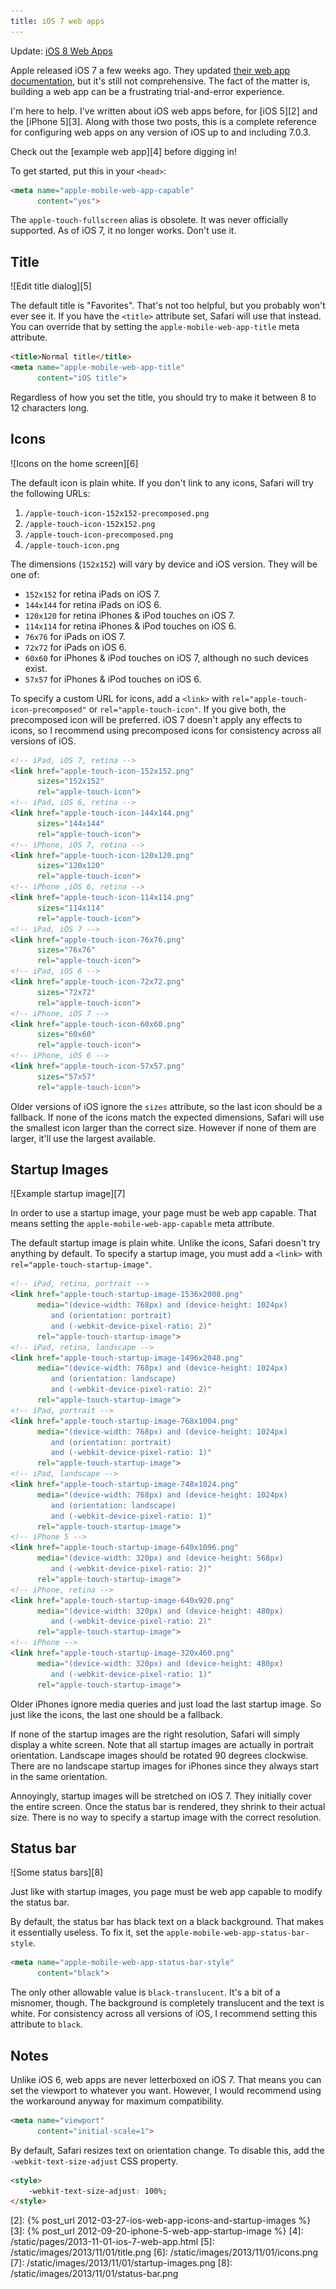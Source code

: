 ```yaml
---
title: iOS 7 web apps
---
```


<aside>Update: <a href="{% post_url 2015-01-27-ios-8-web-apps %}">iOS 8 Web Apps</a></aside>

Apple released iOS 7 a few weeks ago. They updated [their web app
documentation][1], but it's still not comprehensive. The fact of
the matter is, building a web app can be a frustrating trial-and-error
experience.

I'm here to help. I've written about iOS web apps before, for [iOS
5][2] and the [iPhone 5][3]. Along with those two posts, this is a
complete reference for configuring web apps on any version of iOS
up to and including 7.0.3.

Check out the [example web app][4] before digging in!

To get started, put this in your `<head>`:

``` html
<meta name="apple-mobile-web-app-capable"
      content="yes">
```

The `apple-touch-fullscreen` alias is obsolete. It was never
officially supported. As of iOS 7, it no longer works. Don't use
it.

## Title

![Edit title dialog][5]

The default title is "Favorites". That's not too helpful, but you
probably won't ever see it. If you have the `<title>` attribute
set, Safari will use that instead. You can override that by setting
the `apple-mobile-web-app-title` meta attribute.

``` html
<title>Normal title</title>
<meta name="apple-mobile-web-app-title"
      content="iOS title">
```

Regardless of how you set the title, you should try to make it
between 8 to 12 characters long.

## Icons

![Icons on the home screen][6]

The default icon is plain white. If you don't link to any icons,
Safari will try the following URLs:

1.  `/apple-touch-icon-152x152-precomposed.png`
2.  `/apple-touch-icon-152x152.png`
3.  `/apple-touch-icon-precomposed.png`
4.  `/apple-touch-icon.png`

The dimensions (`152x152`) will vary by device and iOS version.
They will be one of:

-   `152x152` for retina iPads on iOS 7.
-   `144x144` for retina iPads on iOS 6.
-   `120x120` for retina iPhones & iPod touches on iOS 7.
-   `114x114` for retina iPhones & iPod touches on iOS 6.
-   `76x76` for iPads on iOS 7.
-   `72x72` for iPads on iOS 6.
-   `60x60` for iPhones & iPod touches on iOS 7, although no such devices exist.
-   `57x57` for iPhones & iPod touches on iOS 6.

To specify a custom URL for icons, add a `<link>` with
`rel="apple-touch-icon-precomposed"` or `rel="apple-touch-icon"`.
If you give both, the precomposed icon will be preferred. iOS 7
doesn't apply any effects to icons, so I recommend using precomposed
icons for consistency across all versions of iOS.

``` html
<!-- iPad, iOS 7, retina -->
<link href="apple-touch-icon-152x152.png"
      sizes="152x152"
      rel="apple-touch-icon">
<!-- iPad, iOS 6, retina -->
<link href="apple-touch-icon-144x144.png"
      sizes="144x144"
      rel="apple-touch-icon">
<!-- iPhone, iOS 7, retina -->
<link href="apple-touch-icon-120x120.png"
      sizes="120x120"
      rel="apple-touch-icon">
<!-- iPhone ,iOS 6, retina -->
<link href="apple-touch-icon-114x114.png"
      sizes="114x114"
      rel="apple-touch-icon">
<!-- iPad, iOS 7 -->
<link href="apple-touch-icon-76x76.png"
      sizes="76x76"
      rel="apple-touch-icon">
<!-- iPad, iOS 6 -->
<link href="apple-touch-icon-72x72.png"
      sizes="72x72"
      rel="apple-touch-icon">
<!-- iPhone, iOS 7 -->
<link href="apple-touch-icon-60x60.png"
      sizes="60x60"
      rel="apple-touch-icon">
<!-- iPhone, iOS 6 -->
<link href="apple-touch-icon-57x57.png"
      sizes="57x57"
      rel="apple-touch-icon">
```

Older versions of iOS ignore the `sizes` attribute, so the last
icon should be a fallback. If none of the icons match the expected
dimensions, Safari will use the smallest icon larger than the correct
size. However if none of them are larger, it'll use the largest
available.

## Startup Images

![Example startup image][7]

In order to use a startup image, your page must be web app capable.
That means setting the `apple-mobile-web-app-capable` meta attribute.

The default startup image is plain white. Unlike the icons, Safari
doesn't try anything by default. To specify a startup image, you
must add a `<link>` with `rel="apple-touch-startup-image"`.

``` html
<!-- iPad, retina, portrait -->
<link href="apple-touch-startup-image-1536x2008.png"
      media="(device-width: 768px) and (device-height: 1024px)
         and (orientation: portrait)
         and (-webkit-device-pixel-ratio: 2)"
      rel="apple-touch-startup-image">
<!-- iPad, retina, landscape -->
<link href="apple-touch-startup-image-1496x2048.png"
      media="(device-width: 768px) and (device-height: 1024px)
         and (orientation: landscape)
         and (-webkit-device-pixel-ratio: 2)"
      rel="apple-touch-startup-image">
<!-- iPad, portrait -->
<link href="apple-touch-startup-image-768x1004.png"
      media="(device-width: 768px) and (device-height: 1024px)
         and (orientation: portrait)
         and (-webkit-device-pixel-ratio: 1)"
      rel="apple-touch-startup-image">
<!-- iPad, landscape -->
<link href="apple-touch-startup-image-748x1024.png"
      media="(device-width: 768px) and (device-height: 1024px)
         and (orientation: landscape)
         and (-webkit-device-pixel-ratio: 1)"
      rel="apple-touch-startup-image">
<!-- iPhone 5 -->
<link href="apple-touch-startup-image-640x1096.png"
      media="(device-width: 320px) and (device-height: 568px)
         and (-webkit-device-pixel-ratio: 2)"
      rel="apple-touch-startup-image">
<!-- iPhone, retina -->
<link href="apple-touch-startup-image-640x920.png"
      media="(device-width: 320px) and (device-height: 480px)
         and (-webkit-device-pixel-ratio: 2)"
      rel="apple-touch-startup-image">
<!-- iPhone -->
<link href="apple-touch-startup-image-320x460.png"
      media="(device-width: 320px) and (device-height: 480px)
         and (-webkit-device-pixel-ratio: 1)"
      rel="apple-touch-startup-image">
```

Older iPhones ignore media queries and just load the last startup
image. So just like the icons, the last one should be a fallback.

If none of the startup images are the right resolution, Safari will
simply display a white screen. Note that all startup images are
actually in portrait orientation. Landscape images should be rotated
90 degrees clockwise. There are no landscape startup images for
iPhones since they always start in the same orientation.

Annoyingly, startup images will be stretched on iOS 7. They initially
cover the entire screen. Once the status bar is rendered, they
shrink to their actual size. There is no way to specify a startup
image with the correct resolution.

## Status bar

![Some status bars][8]

Just like with startup images, you page must be web app capable to
modify the status bar.

By default, the status bar has black text on a black background.
That makes it essentially useless. To fix it, set the
`apple-mobile-web-app-status-bar-style`.

``` html
<meta name="apple-mobile-web-app-status-bar-style"
      content="black">
```

The only other allowable value is `black-translucent`. It's a bit
of a misnomer, though. The background is completely translucent and
the text is white. For consistency across all versions of iOS, I
recommend setting this attribute to `black`.

## Notes

Unlike iOS 6, web apps are never letterboxed on iOS 7. That means
you can set the viewport to whatever you want. However, I would
recommend using the workaround anyway for maximum compatibility.

``` html
<meta name="viewport"
      content="initial-scale=1">
```

By default, Safari resizes text on orientation change. To disable
this, add the `-webkit-text-size-adjust` CSS property.

``` html
<style>
    -webkit-text-size-adjust: 100%;
</style>
```

[1]: https://developer.apple.com/library/content/documentation/AppleApplications/Reference/SafariWebContent/ConfiguringWebApplications/ConfiguringWebApplications.html
[2]: {% post_url 2012-03-27-ios-web-app-icons-and-startup-images %}
[3]: {% post_url 2012-09-20-iphone-5-web-app-startup-image %}
[4]: /static/pages/2013-11-01-ios-7-web-app.html
[5]: /static/images/2013/11/01/title.png
[6]: /static/images/2013/11/01/icons.png
[7]: /static/images/2013/11/01/startup-images.png
[8]: /static/images/2013/11/01/status-bar.png
